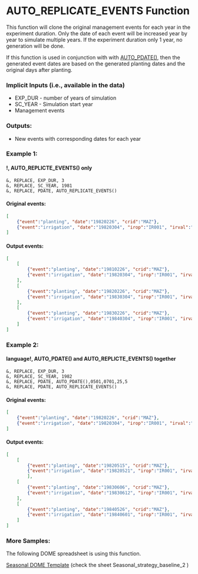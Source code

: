 # AUTO_REPLICATE_EVENTS Function

This function will clone the original management events for each year in the experiment duration. Only the date of each event will be increased year by year to simulate multiple years. If the experiment duration only 1 year, no generation will be done. 

If this function is used in conjunction with with [AUTO_PDATE()](\DOME_AUTO_PDATE.md), then the generated event dates are based on the generated planting dates and the original days after planting.
### Implicit Inputs (i.e., available in the data)
* EXP_DUR - number of years of simulation
* SC_YEAR - Simulation start year
* Management events
### Outputs:
* New events with corresponding dates for each year
 
### Example 1:
#### !, AUTO_REPLICTE_EVENTS() only
```
&, REPLACE, EXP_DUR, 3
&, REPLACE, SC_YEAR, 1981
&, REPLACE, PDATE, AUTO_REPLICATE_EVENTS()
```
#### Original events:
```JSON
[
    {"event":"planting", "date":"19820226", "crid":"MAZ"},
    {"event":"irrigation", "date":"19820304", "irop":"IR001", "irval":"13"}
]
```
#### Output events:
```JSON
[
    [
        {"event":"planting", "date":"19810226", "crid":"MAZ"}, 
        {"event":"irrigation", "date":"19820304", "irop":"IR001", "irval":"13"}
    ],
    [
        {"event":"planting", "date":"19820226", "crid":"MAZ"}, 
        {"event":"irrigation", "date":"19830304", "irop":"IR001", "irval":"13"}
    ],
    [
        {"event":"planting", "date":"19830226", "crid":"MAZ"}, 
        {"event":"irrigation", "date":"19840304", "irop":"IR001", "irval":"13"}
    ]
]
```

 
### Example 2:
#### language!, AUTO_PDATE() and AUTO_REPLICTE_EVENTS() together
```
&, REPLACE, EXP_DUR, 3
&, REPLACE, SC_YEAR, 1982
&, REPLACE, PDATE, AUTO_PDATE(),0501,0701,25,5
&, REPLACE, PDATE, AUTO_REPLICATE_EVENTS()
```
#### Original events:
```JSON
[
    {"event":"planting", "date":"19820226", "crid":"MAZ"}, 
    {"event":"irrigation", "date":"19820304", "irop":"IR001", "irval":"13"}
]
```
#### Output events:
```JSON
[
    [
        {"event":"planting", "date":"19820515", "crid":"MAZ"}, 
        {"event":"irrigation", "date":"19820521", "irop":"IR001", "irval":"13"}
        ],
    [
        {"event":"planting", "date":"19830606", "crid":"MAZ"}, 
        {"event":"irrigation", "date":"19830612", "irop":"IR001", "irval":"13"}
    ],
    [
        {"event":"planting", "date":"19840526", "crid":"MAZ"}, 
        {"event":"irrigation", "date":"19840601", "irop":"IR001", "irval":"13"}
    ]
]
```
### More Samples:
The following DOME spreadsheet is using this function.

[Seasonal DOME Template](https://github.com/agmip/json-translation-samples/blob/master/Maize_Machakos/raw/Seasonal_strategy-Machakos-MAZ-0XFX.xlsx?raw=true) (check the sheet Seasonal_strategy_baseline_2 )
